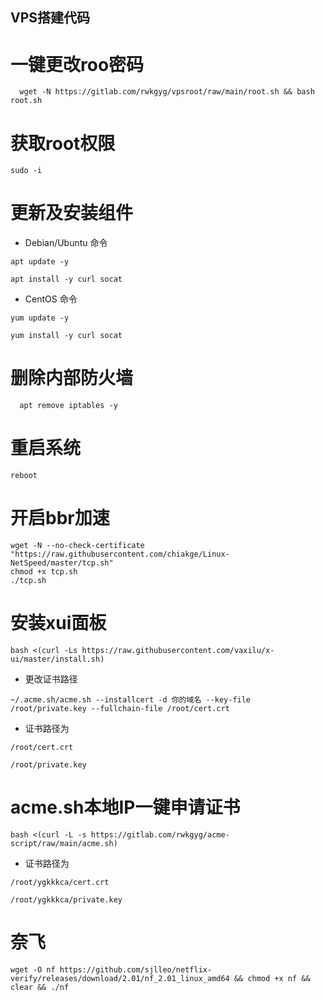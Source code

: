 
## VPS搭建代码
# 一键更改roo密码
```
  wget -N https://gitlab.com/rwkgyg/vpsroot/raw/main/root.sh && bash root.sh
```
# 获取root权限
```
sudo -i
```
# 更新及安装组件
- Debian/Ubuntu 命令
```
apt update -y
```
```
apt install -y curl socat
```
- CentOS 命令
```
yum update -y
```
```
yum install -y curl socat
```
# 删除内部防火墙
```
  apt remove iptables -y
```
# 重启系统
```
reboot
```
# 开启bbr加速
```
wget -N --no-check-certificate "https://raw.githubusercontent.com/chiakge/Linux-NetSpeed/master/tcp.sh"
chmod +x tcp.sh
./tcp.sh
```
# 安装xui面板
```
bash <(curl -Ls https://raw.githubusercontent.com/vaxilu/x-ui/master/install.sh)
```
- 更改证书路径
```
~/.acme.sh/acme.sh --installcert -d 你的域名 --key-file /root/private.key --fullchain-file /root/cert.crt
```
- 证书路径为
```
/root/cert.crt
```
```
/root/private.key
```
# acme.sh本地IP一键申请证书
```
bash <(curl -L -s https://gitlab.com/rwkgyg/acme-script/raw/main/acme.sh)
```
- 证书路径为
```
/root/ygkkkca/cert.crt
```
```
/root/ygkkkca/private.key
```
# 奈飞
```
wget -O nf https://github.com/sjlleo/netflix-verify/releases/download/2.01/nf_2.01_linux_amd64 && chmod +x nf && clear && ./nf
```
